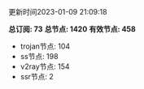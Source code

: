 更新时间2023-01-09 21:09:18

**总订阅: 73**
**总节点: 1420**
**有效节点: 458**
- trojan节点: 104
- ss节点: 198
- v2ray节点: 154
- ssr节点: 2

